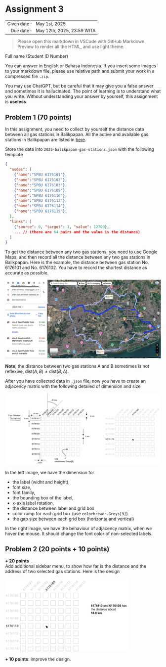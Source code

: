 # Assignment 3

<table>
  <tr>
    <td style="text-align:right"> Given date :
    <td> May 1st, 2025
  <tr>
    <td style="text-align:right"> Due date :
    <td> May 12th, 2025, 23:59 WITA
</table>

> Please open this markdown in VSCode with GitHub Markdown Preview to render all the HTML, and use light theme.   

Full name (Student ID Number)

You can answer in English or Bahasa Indonesia. If you insert some images
to your markdown file, please use relative path and submit your work 
in a compressed file `.zip`.

You may use ChatGPT, but be careful that it may give you a false answer 
and sometimes it is hallucinated. The point of learning is to understand what you write. 
Without understanding your answer by yourself, this assignment is **useless**.

## Problem 1 (70 points)

In this assignment, you need to collect by yourself the distance data between
all gas stations in Balikpapan. All the active and available gas stations in
Balikpapan are listed in [here](https://mypertamina.id/spbu).

Store the data into `2025-balikpapan-gas-stations.json` with the following template

```json
{
  "nodes": [
    {"name":"SPBU 6176101"},
    {"name":"SPBU 6176102"},
    {"name":"SPBU 6176103"},
    {"name":"SPBU 6176105"},
    {"name":"SPBU 6176110"},
    {"name":"SPBU 6176112"},
    {"name":"SPBU 6176114"},
    {"name":"SPBU 6176115"},
  ],
  "links": [
    {"source": 0, "target": 1, "value": 12700},
    ... // (there are 64 pairs and the value is the distance)
  ]
}
```

To get the distance between any two gas stations, you need to use Google Maps, 
and then record all the distance between any two gas stations in Balikpapan.
Here is the example, the distance between gas station No. 6176101 and 
No. 6176102. You have to record the shortest distance as accurate as possible.

<img src="../img-sources/gas-stations-distance.png" width=700>

**Note**, the distance between two gas stations A and B sometimes is 
not reflexive, $\text{dist}(A, B) \neq \text{dist}(B, A)$.

After you have collected data in `.json` file, now you have to 
create an adjacency matrix with the following detailed of
dimension and size

<img src="../img-sources/adjacency-matrix-design-01.png" width=700>

In the left image, we have the dimension for 

- the label (widht and height), 
- font size, 
- font family, 
- the bounding box of the label, 
- x-axis label rotation,
- the distance between label and grid box
- color ramp for each grid box (use `colorbrewer.Greys[9]`)
- the gap size between each grid box (horizonta and vertical)

In the right image, we have the behaviour of adjacency matrix, 
when we hover the mouse. It should change the font color of
non-selected labels.



## Problem 2 (20 points + 10 points)

**+ 20 points**  
Add additional sidebar menu, to show how far is the distance and
the address of two selected gas stations. 
Here is the design

<img src="../img-sources/adjacency-matrix-design-02.png" width=400>


**+ 10 points**: improve the design.
